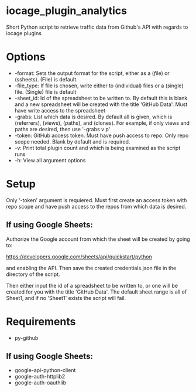 # iocage_plugin_analytics
Short Python script to retrieve traffic data from Github's API with regards to iocage plugins

# Options
* -format: Sets the output format for the script, either as a (*f*ile) or (*s*sheets). (File) is default.
* -file_type: If file is chosen, write either to (*i*ndividual) files or a (*s*ingle) file. (Single) file is default
* -sheet_id: Id of the spreadsheet to be written to. By default this is blank and a new spreadsheet will be created with the title 'GitHub Data'. Must have write access to the spreadsheet
* -grabs: List which data is desired. By default all is given, which is (*r*eferrers), (*v*iews), (*p*aths), and (*c*lones). For example, if only views and paths are desired, then use '-grabs v p'
* -token: GitHub access token. Must have push access to repo. Only repo scope needed. Blank by default and is required.
* -v: Print total plugin count and which is being examined as the script runs
* -h: View all argument options

# Setup
Only '-token' argument is requiered. Must first create an access token with repo scope and have push access to the repos from which data is desired.

## If using Google Sheets:

Authorize the Google account from which the sheet will be created by going to:

https://developers.google.com/sheets/api/quickstart/python

and enabling the API. Then save the created credentials.json file in the directory of the script.

Then either input the id of a spreadsheet to be written to, or one will be created for you with the title 'GitHub Data'. The default sheet range is all of Sheet1, and if no 'Sheet1' exists the script will fail.

# Requirements
* py-github

## If using Google Sheets:

* google-api-python-client
* google-auth-httplib2
* google-auth-oauthlib
